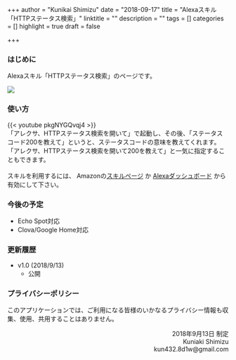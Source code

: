 +++
author = "Kunikai Shimizu"
date = "2018-09-17"
title = "Alexaスキル「HTTPステータス検索」"
linktitle = ""
description = ""
tags = []
categories = []
highlight = true
draft = false

+++

### **はじめに**

Alexaスキル「HTTPステータス検索」のページです。

<img src="/img/717OwWXjBKL._SL210_QL95_BG0,0,0,0_FMpng_.png">

### **使い方**

{{< youtube pkgNYGQvqj4 >}}
<br />
「アレクサ、HTTPステータス検索を開いて」で起動し、その後、「ステータスコード200を教えて」というと、ステータスコードの意味を教えてくれます。
「アレクサ、HTTPステータス検索を開いて200を教えて」と一気に指定することもできます。
<br />
<br />
スキルを利用するには、 Amazonの[スキルページ](https://www.amazon.co.jp/kun432-HTTP%E3%82%B9%E3%83%86%E3%83%BC%E3%82%BF%E3%82%B9%E6%A4%9C%E7%B4%A2/dp/B07H96LR81/ref=sr_1_1?ie=UTF8&qid=1537198530&sr=8-1&keywords=http+%E3%82%B9%E3%83%86%E3%83%BC%E3%82%BF%E3%82%B9) か [Alexaダッシュボード]( https://alexa.amazon.co.jp/spa/index.html#skills/dp/B07H96LR81/?ref=skill_dsk_skb_sr_0&qid=1537203503) から有効にして下さい。

### **今後の予定**

- Echo Spot対応
- Clova/Google Home対応

### **更新履歴**

- v1.0 (2018/9/13)
  - 公開

### **プライバシーポリシー**

このアプリケーションでは、ご利用になる皆様のいかなるプライバシー情報も収集、使用、共用することはありません。

<div style="text-align: right;">
2018年9月13日 制定<br />
Kuniaki Shimizu<br />
kun432.8d1w@gmail.com<br />
</div>